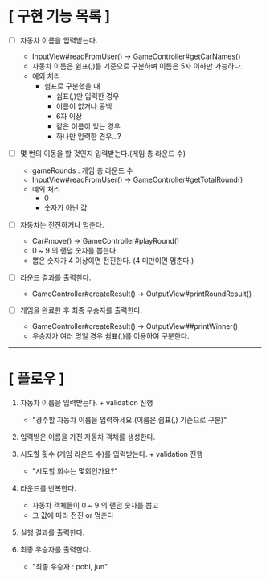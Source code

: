 # [ 구현 기능 목록 ]
- [ ] 자동차 이름을 입력받는다. 
  - InputView#readFromUser() -> GameController#getCarNames()
  - 자동차 이름은 쉼표(,)를 기준으로 구분하며 이름은 5자 이하만 가능하다.
  - 예외 처리 
    - 쉼표로 구분했을 때 
      - 쉼표(,)만 입력한 경우
      - 이름이 없거나 공백
      - 6자 이상
      - 같은 이름이 있는 경우
      - 하나만 입력한 경우...?


- [ ] 몇 번의 이동을 할 것인지 입력받는다.(게임 총 라운드 수)
  - gameRounds : 게임 총 라운드 수 
  - InputView#readFromUser() -> GameController#getTotalRound()
  - 예외 처리
    - 0
    - 숫자가 아닌 값


- [ ] 자동차는 전진하거나 멈춘다. 
  - Car#move() -> GameController#playRound()
  - 0 ~ 9 의 랜덤 숫자를 뽑는다.
  - 뽑은 숫자가 4 이상이면 전진한다. (4 미만이면 멈춘다.)
    

- [ ] 라운드 결과를 출력한다. 
  - GameController#createResult() -> OutputView#printRoundResult()


- [ ] 게임을 완료한 후 최종 우승자를 출력한다.
  - GameController#createResult() -> OutputView##printWinner()
  - 우승자가 여러 명일 경우 쉼표(,)를 이용하여 구분한다.

---
# [ 플로우 ]
1. 자동차 이름을 입력받는다. + validation 진행
   - "경주할 자동차 이름을 입력하세요.(이름은 쉼표(,) 기준으로 구분)"
   

2. 입력받은 이름을 가진 자동차 객체를 생성한다.

   
3. 시도할 횟수 (게임 라운드 수)를 입력받는다. + validation 진행
   - "시도할 회수는 몇회인가요?"


4. 라운드를 반복한다. 
   - 자동차 객체들이 0 ~ 9 의 랜덤 숫자를 뽑고
   - 그 값에 따라 전진 or 멈춘다
   

5. 실행 결과를 출력한다.
   

6. 최종 우승자를 출력한다.
   - "최종 우승자 : pobi, jun"